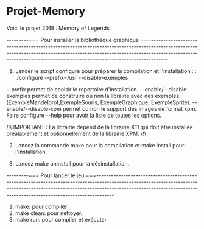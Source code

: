 # Projet-Memory

  Voici le projet 2018 : Memory of Legends.
  
---------=== Pour installer la bibliothéque graphique ===-------------------------------------------------------------------------------------------------------------------------------------------------------------------------------------------------------------------------------------------------
   
1. Lancer le script configure pour préparer la compilation et l'installation : : ./configure --prefix=/usr --disable-exemples

--prefix permet de choisir le repertoire d'installation. --enable/--disable-exemples permet de construire ou non la librairie avec des exemples. (ExempleMandelbrot,ExempleSouris, ExempleGraphique, ExempleSprite). --enable/--disable-xpm permet ou non le support des images de format xpm.
Faire configure --help pour avoir la liste de toutes les options. 

/!\ IMPORTANT : La librairie dépend de la librairie X11 qui doit être installée préalablement et optionnellement de la librairie XPM. /!\

2. Lancez la commande make pour la compilation et make install pour l'installation.

3. Lancez make uninstall pour la désinstallation.

---------=== Pour lancer le jeu ===-------------------------------------------------------------------------------------------------------------------------------------------------------------------------------------------------------------------------------------------------

1) make: pour compiler
2) make clean: pour nettoyer.
3) make run: pour compiler et exécuter
